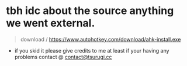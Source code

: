 # tbh idc about the source anything we went external.

> download  / https://www.autohotkey.com/download/ahk-install.exe

- if you skid it please give credits to me at least
if your having any problems contact @ contact@tsurugi.cc
